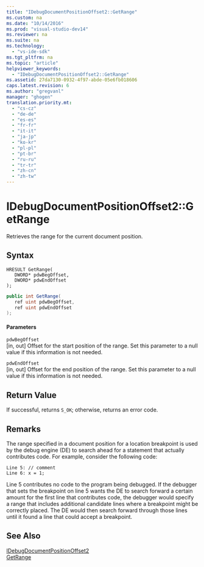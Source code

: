 ```yaml
---
title: "IDebugDocumentPositionOffset2::GetRange"
ms.custom: na
ms.date: "10/14/2016"
ms.prod: "visual-studio-dev14"
ms.reviewer: na
ms.suite: na
ms.technology: 
  - "vs-ide-sdk"
ms.tgt_pltfrm: na
ms.topic: "article"
helpviewer_keywords: 
  - "IDebugDocumentPositionOffset2::GetRange"
ms.assetid: 27da7130-0932-4f97-abde-05e6fb018606
caps.latest.revision: 6
ms.author: "gregvanl"
manager: "ghogen"
translation.priority.mt: 
  - "cs-cz"
  - "de-de"
  - "es-es"
  - "fr-fr"
  - "it-it"
  - "ja-jp"
  - "ko-kr"
  - "pl-pl"
  - "pt-br"
  - "ru-ru"
  - "tr-tr"
  - "zh-cn"
  - "zh-tw"
---
```

# IDebugDocumentPositionOffset2::GetRange
Retrieves the range for the current document position.  
  
## Syntax  
  
```cpp#  
HRESULT GetRange(  
   DWORD* pdwBegOffset,  
   DWORD* pdwEndOffset  
);  
```  
  
```c#  
public int GetRange(  
   ref uint pdwBegOffset,  
   ref uint pdwEndOffset  
);  
```  
  
#### Parameters  
 `pdwBegOffset`  
 [in, out] Offset for the start position of the range. Set this parameter to a null value if this information is not needed.  
  
 `pdwEndOffset`  
 [in, out] Offset for the end position of the range. Set this parameter to a null value if this information is not needed.  
  
## Return Value  
 If successful, returns `S_OK`; otherwise, returns an error code.  
  
## Remarks  
 The range specified in a document position for a location breakpoint is used by the debug engine (DE) to search ahead for a statement that actually contributes code. For example, consider the following code:  
  
```  
Line 5: // comment  
Line 6: x = 1;  
```  
  
 Line 5 contributes no code to the program being debugged. If the debugger that sets the breakpoint on line 5 wants the DE to search forward a certain amount for the first line that contributes code, the debugger would specify a range that includes additional candidate lines where a breakpoint might be correctly placed. The DE would then search forward through those lines until it found a line that could accept a breakpoint.  
  
## See Also  
 [IDebugDocumentPositionOffset2](../extensibility/idebugdocumentpositionoffset2.md)   
 [GetRange](../extensibility/idebugdocumentposition2--getrange.md)